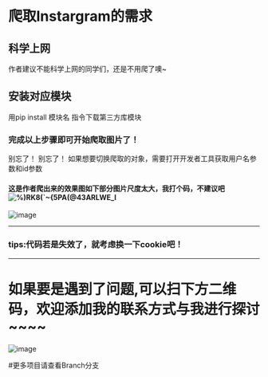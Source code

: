 # 爬取Instargram的需求
## 科学上网
作者建议不能科学上网的同学们，还是不用爬了噢~
## 安装对应模块
用pip install 模块名 指令下载第三方库模块
### 完成以上步骤即可开始爬取图片了！
别忘了！ 别忘了！
如果想要切换爬取的对象，需要打开开发者工具获取用户名参数和id参数

#### 这是作者爬出来的效果图如下部分图片尺度太大，我打个码，不建议吧![%)RK8(`~{5PA(@43ARLWE_I](https://user-images.githubusercontent.com/65445818/195665520-5e65ffad-89e3-4912-a6f8-290245f7b63e.png)

![image](https://user-images.githubusercontent.com/65445818/195665992-a08bb748-0477-4a5a-9045-1029159ce189.png)



***
### tips:代码若是失效了，就考虑换一下cookie吧！
***

# 如果要是遇到了问题,可以扫下方二维码，欢迎添加我的联系方式与我进行探讨~~~~

![image](https://user-images.githubusercontent.com/65445818/217781908-c851009b-bbaa-4fa1-884d-c10b0cd145e0.png)


#更多项目请查看Branch分支
